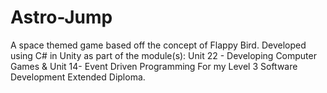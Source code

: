 # Astro-Jump

A space themed game based off the concept of Flappy Bird.
Developed using C# in Unity as part of the module(s):
Unit 22 - Developing Computer Games & Unit 14- Event Driven Programming
For my Level 3 Software Development Extended Diploma.

